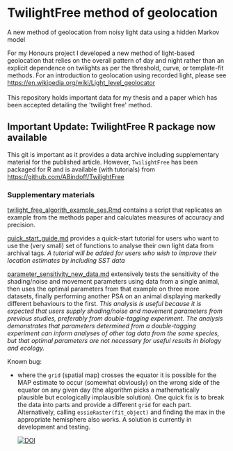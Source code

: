 # TwilightFree method of geolocation

A new method of geolocation from noisy light data using a hidden Markov model

For my Honours project I developed a new method of light-based geolocation that relies on the overall pattern of day and night rather than an explicit dependence on twilights as per the threshold, curve, or template-fit methods. For an introduction to geolocation
using recorded light, please see https://en.wikipedia.org/wiki/Light_level_geolocator<br><br>
This repository holds important data for my thesis and a paper which has been accepted detailing the 'twilight free' method.<br>
  
## Important Update: TwilightFree R package now available

This git is important as it provides a data archive including supplementary material for the published article. However, `TwilightFree` has been packaged for R and is available (with tutorials) from https://github.com/ABindoff/TwilightFree  

  
    
    

### Supplementary materials 

[twilight_free_algorith_example_ses.Rmd](https://github.com/ABindoff/geolocationHMM/blob/master/twilight%20free%20algorithm%20example%20ses.Rmd)  contains a script that replicates an example from the methods paper and calculates measures of accuracy and precision. 

[quick_start_guide.md](https://github.com/ABindoff/geolocationHMM/blob/master/quick_start_guide.md) provides a quick-start tutorial for users who want to use the (very small) set of functions to analyse their own light data from archival tags. *A tutorial will be added for users who wish to improve their location estimates by including SST data*

[parameter_sensitivity_new_data.md](https://github.com/ABindoff/geolocationHMM/blob/master/parameter_sensitivity_new_data.md) extensively tests the sensitivity of the shading/noise and movement parameters using data from a single animal, then uses the optimal parameters from that example on three more datasets, finally performing another PSA on an animal displaying markedly different behaviours to the first. *This analysis is useful because it is expected that users supply shading/noise and movement parameters from previous studies, preferably from double-tagging experiment. The analysis demonstrates that parameters determined from a double-tagging experiment can inform analyses of other tag data from the same species, but that optimal parameters are not necessary for useful results in biology and ecology.*


Known bug:

- where the `grid` (spatial map) crosses the equator it is possible for the MAP estimate to occur (somewhat obviously) on the wrong side of the equator on any given day (the algorithm picks a mathematically plausible but ecologically implausible solution). One quick fix is to break the data into parts and provide a different `grid` for each part. Alternatively, calling `essieRaster(fit_object)` and finding the max in the appropriate hemisphere also works. A solution is currently in development and testing.  

  
  [![DOI](https://zenodo.org/badge/61974427.svg)](https://zenodo.org/badge/latestdoi/61974427)


